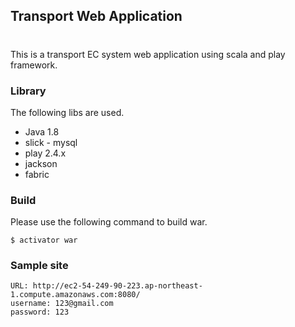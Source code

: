 ## Transport Web Application
#
This is a transport EC system web application using scala and play framework. 

### Library

The following libs are used.

- Java 1.8
- slick - mysql
- play 2.4.x
- jackson
- fabric

### Build

Please use the following command to build war.

```
$ activator war
```

### Sample site
```
URL: http://ec2-54-249-90-223.ap-northeast-1.compute.amazonaws.com:8080/
username: 123@gmail.com
password: 123
```
